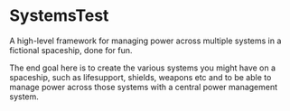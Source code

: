 # SystemsTest

A high-level framework for managing power across multiple systems in a fictional spaceship, done for fun.

The end goal here is to create the various systems you might have on a spaceship, such as lifesupport, shields, weapons etc and to be able to manage power across those systems with a central power management system.
